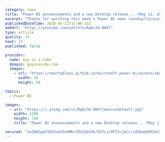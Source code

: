 ```yaml
---
category: news
title: "Power BI announcements and a new Desktop release... (May 11, 2020)"
excerpt: "Thanks for watching this week's Power BI news roundup!\n\nLast weeks roundup: https://guyinacu.be/roundup178\n\n🔴 MBAS Recap Live Stream Replay: https://guyinacu.be/mbas2020recap\n\n📢 Become a member: https://guyinacu.be/membership \n\n*******************\n\nWant to take your Power BI skills to the next level?"
publishedDateTime: 2020-05-11T15:00:15Z
webUrl: "https://youtube.com/watch?v=RqUc3d-0WXY"
type: article
quality: 37
heat: 37
published: false

provider:
  name: Guy in a Cube
  domain: guyinacube.com
  images:
    - url: "https://smartableai.github.io/microsoft-power-bi/assets/images/organizations/guyinacube.com-50x50.jpg"
      width: 50
      height: 50

topics:
  - Power BI

images:
  - url: "https://i.ytimg.com/vi/RqUc3d-0WXY/maxresdefault.jpg"
    width: 1280
    height: 720
    title: "Power BI announcements and a new Desktop release... (May 11, 2020)"

secured: "3aZ9QCgeFVE03xdJGnHMb+7Ddjk91hk/927LzsXPI5cjmlc/cQ5DabQ952hC2tsTIIDfn5+uKb39vYTjZBOOV8GkMRTcvhB2QPtbGI4pjLbzMLlpDR+nOr439qfHga/0XWkMzDsGKSaUgh1GGzsaKWaWn14XLhuEkBLe+mncex+rG4//5AWTl/oM1XMpkWJY237yFBLMbSKX18flYE3dWtRjS7DF1xqij710r6Ab1lcK2rA67e81lKnxwYa+QEia/Lin7fTWsrxdfIY0ttrmYQpUYvz5UKUSTB1P0GfQHS34GlTCy9OWQoGumO9oKiT2JfBypYY6fyorJNUJVzp5wQ==;RTL6FdPu/eCPgSoWr+VxyA=="
---
```


